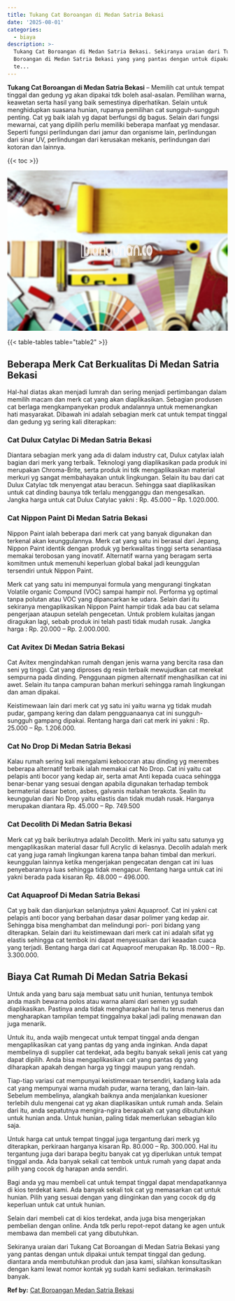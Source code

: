 ```yaml
---
title: Tukang Cat Boroangan di Medan Satria Bekasi
date: '2025-08-01'
categories:
  - biaya
description: >-
  Tukang Cat Boroangan di Medan Satria Bekasi. Sekiranya uraian dari Tukang Cat
  Boroangan di Medan Satria Bekasi yang yang pantas dengan untuk dipakai untuk
  te...
---
```


**Tukang Cat Boroangan di Medan Satria Bekasi** – Memilih cat untuk tempat tinggal dan gedung yg akan dipakai tdk boleh asal-asalan. Pemilihan warna, keawetan serta hasil yang baik semestinya diperhatikan. Selain untuk menghidupkan suasana hunian, rupanya pemilihan cat sungguh-sungguh penting. Cat yg baik ialah yg dapat berfungsi dg bagus. Selain dari fungsi mewarnai, cat yang dipilih perlu memiliki beberapa manfaat yg mendasar. Seperti fungsi perlindungan dari jamur dan organisme lain, perlindungan dari sinar UV, perlindungan dari kerusakan mekanis, perlindungan dari kotoran dan lainnya.

{{< toc >}}

![Tukang Cat Boroangan di Medan Satria Bekasi](/images/jasa-cat-murah30.png)

{{< table-tables table="table2" >}}

## Beberapa Merk Cat Berkualitas Di Medan Satria Bekasi

Hal-hal diatas akan menjadi lumrah dan sering menjadi pertimbangan dalam memilih macam dan merk cat yang akan diaplikasikan. Sebagian produsen cat berlaga mengkampanyekan produk andalannya untuk memenangkan hati masyarakat. Dibawah ini adalah sebagian merk cat untuk tempat tinggal dan gedung yg sering kali diterapkan:

### Cat Dulux Catylac Di Medan Satria Bekasi

Diantara sebagian merk yang ada di dalam industry cat, Dulux catylax ialah bagian dari merk yang terbaik. Teknologi yang diaplikasikan pada produk ini merupakan Chroma-Brite, serta produk ini tdk mengaplikasikan material merkuri yg sangat membahayakan untuk lingkungan. Selain itu bau dari cat Dulux Catylac tdk menyengat atau beracun. Sehingga saat diaplikasikan untuk cat dinding baunya tdk terlalu mengganggu dan mengesalkan. Jangka harga untuk cat Dulux Catylac yakni : Rp. 45.000 – Rp. 1.020.000.

### Cat Nippon Paint Di Medan Satria Bekasi

Nippon Paint ialah beberapa dari merk cat yang banyak digunakan dan terkenal akan keunggulannya. Merk cat yang satu ini berasal dari Jepang, Nippon Paint identik dengan produk yg berkwalitas tinggi serta senantiasa memakai terobosan yang inovatif. Alternatif warna yang beragam serta komitmen untuk memenuhi keperluan global bakal jadi keunggulan tersendiri untuk Nippon Paint.

Merk cat yang satu ini mempunyai formula yang mengurangi tingkatan Volatile organic Compund (VOC) sampai hampir nol. Performa yg optimal tanpa polutan atau VOC yang dipancarkan ke udara. Selain dari itu sekiranya mengaplikasikan Nippon Paint hampir tidak ada bau cat selama pengerjaan ataupun setelah pengecetan. Untuk problem kulaitas jangan diragukan lagi, sebab produk ini telah pasti tidak mudah rusak. Jangka harga : Rp. 20.000 – Rp. 2.000.000.

### Cat Avitex Di Medan Satria Bekasi

Cat Avitex mengindahkan rumah dengan jenis warna yang bercita rasa dan seni yg tinggi. Cat yang diproses dg resin terbaik mewujudkan cat merekat sempurna pada dinding. Penggunaan pigmen alternatif menghasilkan cat ini awet. Selain itu tanpa campuran bahan merkuri sehingga ramah lingkungan dan aman dipakai.

Keistimewaan lain dari merk cat yg satu ini yaitu warna yg tidak mudah pudar, gampang kering dan dalam pengguanaanya cat ini sungguh-sungguh gampang dipakai. Rentang harga dari cat merk ini yakni : Rp. 25.000 – Rp. 1.206.000.

### Cat No Drop Di Medan Satria Bekasi

Kalau rumah sering kali mengalami kebocoran atau dinding yg merembes beberapa alternatif terbaik ialah memakai cat No Drop. Cat ini yaitu cat pelapis anti bocor yang kedap air, serta amat Anti kepada cuaca sehingga benar-benar yang sesuai dengan apabila digunakan terhadap tembok bermaterial dasar beton, asbes, galvanis malahan terakota. Sealin itu keunggulan dari No Drop yaitu elastis dan tidak mudah rusak. Harganya merupakan diantara Rp. 45.000 – Rp. 749.500

### Cat Decolith Di Medan Satria Bekasi

Merk cat yg baik berikutnya adalah Decolith. Merk ini yaitu satu satunya yg mengaplikasikan material dasar full Acrylic di kelasnya. Decolih adalah merk cat yang juga ramah lingkungan karena tanpa bahan timbal dan merkuri. keunggulan lainnya ketika mengerjakan pengecatan dengan cat ini luas penyebarannya luas sehingga tidak mengapur. Rentang harga untuk cat ini yakni berada pada kisaran Rp. 48.000 – 496.000.

### Cat Aquaproof Di Medan Satria Bekasi

Cat yg baik dan dianjurkan selanjutnya yakni Aquaproof. Cat ini yakni cat pelapis anti bocor yang berbahan dasar dasar polimer yang kedap air. Sehingga bisa menghambat dan melindungi pori- pori bidang yang diterapkan. Selain dari itu keistimewaan dari merk cat ini adalah sifat yg elastis sehingga cat tembok ini dapat menyesuaikan dari keaadan cuaca yang terjadi. Bentang harga dari cat Aquaproof merupakan Rp. 18.000 – Rp. 3.300.000.

## Biaya Cat Rumah Di Medan Satria Bekasi

Untuk anda yang baru saja membuat satu unit hunian, tentunya tembok anda masih bewarna polos atau warna alami dari semen yg sudah diaplikasikan. Pastinya anda tidak mengharapkan hal itu terus menerus dan mengharapkan tampilan tempat tinggalnya bakal jadi paling menawan dan juga menarik.

Untuk itu, anda wajib mengecat untuk tempat tinggal anda dengan mengaplikasikan cat yang pantas dg yang anda inginkan. Anda dapat membelinya di supplier cat terdekat, ada begitu banyak sekali jenis cat yang dapat dipilih. Anda bisa mengaplikasikan cat yang pantas dg yang diharapkan apakah dengan harga yg tinggi maupun yang rendah.

Tiap-tiap variasi cat mempunyai keistimewaan tersendiri, kadang kala ada cat yang mempunyai warna mudah pudar, warna terang, dan lain-lain. Sebelum membelinya, alangkah baiknya anda menjalankan kuesioner terlebih dulu mengenai cat yg akan diaplikasikan untuk rumah anda. Selain dari itu, anda sepatutnya mengira-ngira berapakah cat yang dibutuhkan untuk hunian anda. Untuk hunian, paling tidak memerlukan sebagian kilo saja.

Untuk harga cat untuk tempat tinggal juga tergantung dari merk yg diterapkan, perkiraan harganya kisaran Rp. 80.000 – Rp. 300.000. Hal itu tergantung juga dari barapa begitu banyak cat yg diperlukan untuk tempat tinggal anda. Ada banyak sekali cat tembok untuk rumah yang dapat anda pilih yang cocok dg harapan anda sendiri.

Bagi anda yg mau membeli cat untuk tempat tinggal dapat mendapatkannya di kios terdekat kami. Ada banyak sekali tok cat yg memasarkan cat untuk hunian. Pilih yang sesuai dengan yang diinginkan dan yang cocok dg dg keperluan untuk cat untuk hunian.

Selain dari membeli cat di kios terdekat, anda juga bisa mengerjakan pembelian dengan online. Anda tdk perlu repot-repot datang ke agen untuk membawa dan membeli cat yang dibutuhkan.

Sekiranya uraian dari Tukang Cat Boroangan di Medan Satria Bekasi yang yang pantas dengan untuk dipakai untuk tempat tinggal dan gedung. diantara anda membutuhkan produk dan jasa kami, silahkan konsultasikan dengan kami lewat nomor kontak yg sudah kami sediakan. terimakasih banyak.

**Ref by:** [Cat Boroangan Medan Satria Bekasi](https://id.wikipedia.org/wiki/Cat)
